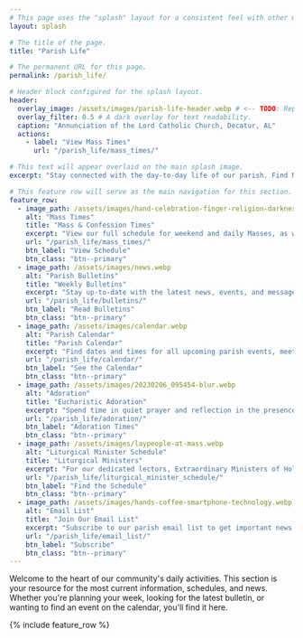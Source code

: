 ```yaml
---
# This page uses the "splash" layout for a consistent feel with other main sections.
layout: splash

# The title of the page.
title: "Parish Life"

# The permanent URL for this page.
permalink: /parish_life/

# Header block configured for the splash layout.
header:
  overlay_image: /assets/images/parish-life-header.webp # <-- TODO: Replace with a photo of the church entrance, a parish event, or people gathering.
  overlay_filter: 0.5 # A dark overlay for text readability.
  caption: "Annunciation of the Lord Catholic Church, Decatur, AL"
  actions:
    - label: "View Mass Times"
      url: "/parish_life/mass_times/"

# This text will appear overlaid on the main splash image.
excerpt: "Stay connected with the day-to-day life of our parish. Find Mass times, view the weekly bulletin, and see what's happening in our community."

# This feature row will serve as the main navigation for this section.
feature_row:
  - image_path: /assets/images/hand-celebration-finger-religion-darkness-church-546650-pxhere.com.webp
    alt: "Mass Times"
    title: "Mass & Confession Times"
    excerpt: "View our full schedule for weekend and daily Masses, as well as opportunities for the Sacrament of Reconciliation."
    url: "/parish_life/mass_times/"
    btn_label: "View Schedule"
    btn_class: "btn--primary"
  - image_path: /assets/images/news.webp
    alt: "Parish Bulletins"
    title: "Weekly Bulletins"
    excerpt: "Stay up-to-date with the latest news, events, and messages from our pastor by reading the most recent parish bulletins."
    url: "/parish_life/bulletins/"
    btn_label: "Read Bulletins"
    btn_class: "btn--primary"
  - image_path: /assets/images/calendar.webp
    alt: "Parish Calendar"
    title: "Parish Calendar"
    excerpt: "Find dates and times for all upcoming parish events, meetings, holy days, and special liturgies."
    url: "/parish_life/calendar/"
    btn_label: "See the Calendar"
    btn_class: "btn--primary"
  - image_path: /assets/images/20230206_095454-blur.webp
    alt: "Adoration"
    title: "Eucharistic Adoration"
    excerpt: "Spend time in quiet prayer and reflection in the presence of the Blessed Sacrament. View our adoration chapel hours."
    url: "/parish_life/adoration/"
    btn_label: "Adoration Times"
    btn_class: "btn--primary"
  - image_path: /assets/images/laypeople-at-mass.webp
    alt: "Liturgical Minister Schedule"
    title: "Liturgical Ministers"
    excerpt: "For our dedicated lectors, Extraordinary Ministers of Holy Communion, ushers, and altar servers to find their current schedule."
    url: "/parish_life/liturgical_minister_schedule/"
    btn_label: "Find the Schedule"
    btn_class: "btn--primary"
  - image_path: /assets/images/hands-coffee-smartphone-technology.webp
    alt: "Email List"
    title: "Join Our Email List"
    excerpt: "Subscribe to our parish email list to get important news and weekly updates delivered directly to your inbox."
    url: "/parish_life/email_list/"
    btn_label: "Subscribe"
    btn_class: "btn--primary"
---
```


Welcome to the heart of our community's daily activities. This section is your resource for the most current information, schedules, and news. Whether you're planning your week, looking for the latest bulletin, or wanting to find an event on the calendar, you'll find it here.

{% include feature_row %}